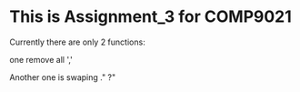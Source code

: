 This is Assignment_3 for COMP9021
============
Currently there are only 2 functions:

one remove all ','

Another one is swaping ." ?"

